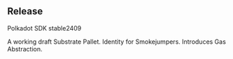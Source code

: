 ## Release
Polkadot SDK stable2409

A working draft Substrate Pallet.
Identity for Smokejumpers.
Introduces Gas Abstraction.
